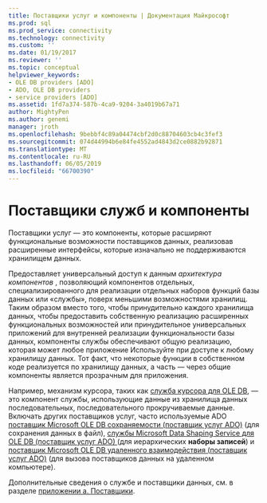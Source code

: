 ```yaml
---
title: Поставщики услуг и компоненты | Документация Майкрософт
ms.prod: sql
ms.prod_service: connectivity
ms.technology: connectivity
ms.custom: ''
ms.date: 01/19/2017
ms.reviewer: ''
ms.topic: conceptual
helpviewer_keywords:
- OLE DB providers [ADO]
- ADO, OLE DB providers
- service providers [ADO]
ms.assetid: 1fd7a374-587b-4ca9-9204-3a4019b67a71
author: MightyPen
ms.author: genemi
manager: jroth
ms.openlocfilehash: 9bebbf4c89a04474cbf2d0c88704603cb4c3fef3
ms.sourcegitcommit: 074d44994b6e84fe4552ad4843d2ce0882b92871
ms.translationtype: MT
ms.contentlocale: ru-RU
ms.lasthandoff: 06/05/2019
ms.locfileid: "66700390"
---
```

# <a name="service-providers-and-components"></a>Поставщики служб и компоненты
Поставщики услуг — это компоненты, которые расширяют функциональные возможности поставщиков данных, реализовав расширенные интерфейсы, которые изначально не поддерживаются хранилищем данных.  
  
 Предоставляет универсальный доступ к данным *архитектура компонентов* , позволяющий компонентов отдельных, специализированного для реализации отдельных наборов функций базы данных или «службы», поверх меньшими возможностями хранилищ. Таким образом вместо того, чтобы принудительно каждого хранилища данных, чтобы предоставить собственную реализацию расширенных функциональных возможностей или принудительное универсальных приложений для внутренней реализации функциональности базы данных, компоненты службы обеспечивают общую реализацию, которая может любое приложение Используйте при доступе к любому хранилищу данных. Тот факт, что некоторые функции в собственном коде реализуется по хранилищу данных, а часть — через общие компоненты является прозрачным для приложения.  
  
 Например, механизм курсора, таких как [служба курсора для OLE DB](https://msdn.microsoft.com/57638feb-4ecd-4051-becb-8f828d21cf44), — это компонент службы, использующие данные из хранилища данных последовательных, последовательного прокручиваемые данные. Включать других поставщиков услуг, часто используемые ADO [поставщик Microsoft OLE DB сохраняемости (поставщик услуг ADO)](../../../ado/guide/appendixes/microsoft-ole-db-persistence-provider-ado-service-provider.md) (для сохранения данных в файл), [службы Microsoft Data Shaping Service для OLE DB (поставщик услуг ADO) ](../../../ado/guide/appendixes/microsoft-data-shaping-service-for-ole-db-ado-service-provider.md) (для иерархических **наборы записей**) и [поставщик Microsoft OLE DB удаленного взаимодействия (поставщик услуг ADO)](../../../ado/guide/appendixes/microsoft-ole-db-remoting-provider-ado-service-provider.md) (для вызова поставщиков данных на удаленном компьютере).  
  
 Дополнительные сведения о службе и поставщики данных, см. в разделе [приложении a. Поставщики](../../../ado/guide/appendixes/appendix-a-providers.md).
